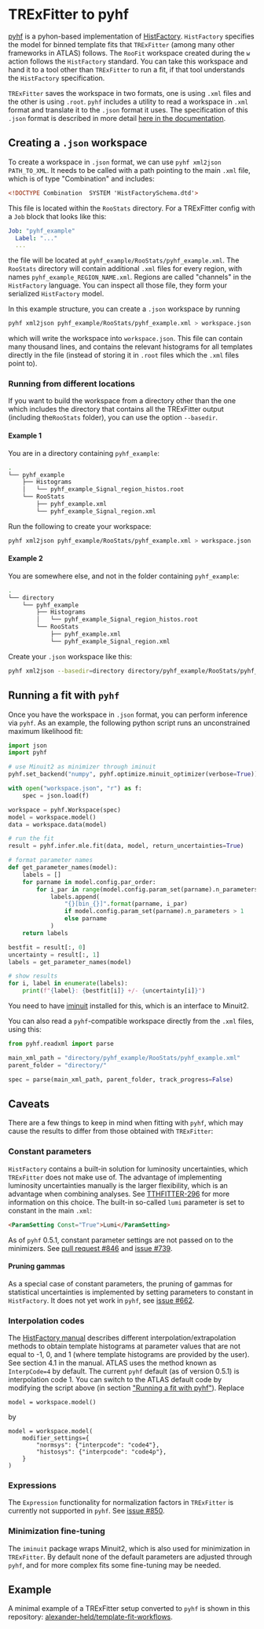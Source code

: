# TRExFitter to pyhf

[pyhf](https://scikit-hep.org/pyhf/) is a pyhon-based implementation of [HistFactory](https://cds.cern.ch/record/1456844/).
`HistFactory` specifies the model for binned template fits that `TRExFitter` (among many other frameworks in ATLAS) follows.
The `RooFit` workspace created during the `w` action follows the `HistFactory` standard.
You can take this workspace and hand it to a tool other than `TRExFitter` to run a fit, if that tool understands the `HistFactory` specification.

`TRExFitter` saves the workspace in two formats, one is using `.xml` files and the other is using `.root`.
`pyhf` includes a utility to read a workspace in `.xml` format and translate it to the `.json` format it uses.
The specification of this `.json` format is described in more detail [here in the documentation](https://scikit-hep.org/pyhf/likelihood.html).

## Creating a `.json` workspace

To create a workspace in `.json` format, we can use `pyhf xml2json PATH_TO_XML`.
It needs to be called with a path pointing to the main `.xml` file, which is of type "Combination" and includes:

```html
<!DOCTYPE Combination  SYSTEM 'HistFactorySchema.dtd'>
```

This file is located within the `RooStats` directory.
For a TRExFitter config with a `Job` block that looks like this:

```yaml
Job: "pyhf_example"
  Label: "..."
  ...
```

the file will be located at `pyhf_example/RooStats/pyhf_example.xml`.
The `RooStats` directory will contain additional `.xml` files for every region, with names `pyhf_example_REGION_NAME.xml`.
Regions are called "channels" in the `HistFactory` language.
You can inspect all those file, they form your serialized `HistFactory` model.

In this example structure, you can create a `.json` workspace by running

```bash
pyhf xml2json pyhf_example/RooStats/pyhf_example.xml > workspace.json
```

which will write the workspace into `workspace.json`.
This file can contain many thousand lines, and contains the relevant histograms for all templates directly in the file (instead of storing it in `.root` files which the `.xml` files point to).

### Running from different locations

If you want to build the workspace from a directory other than the one which includes the directory that contains all the TRExFitter output (including the`RooStats` folder), you can use the option `--basedir`.

#### Example 1

You are in a directory containing `pyhf_example`:

```bash
.
└── pyhf_example
    ├── Histograms
    │   └── pyhf_example_Signal_region_histos.root
    └── RooStats
        ├── pyhf_example.xml
        └── pyhf_example_Signal_region.xml
```

Run the following to create your workspace:

```bash
pyhf xml2json pyhf_example/RooStats/pyhf_example.xml > workspace.json
```

#### Example 2

You are somewhere else, and not in the folder containing `pyhf_example`:

```bash
.
└── directory
    └── pyhf_example
        ├── Histograms
        │   └── pyhf_example_Signal_region_histos.root
        └── RooStats
            ├── pyhf_example.xml
            └── pyhf_example_Signal_region.xml
```

Create your `.json` workspace like this:

```bash
pyhf xml2json --basedir=directory directory/pyhf_example/RooStats/pyhf_example.xml > workspace.json
```

## Running a fit with `pyhf`

Once you have the workspace in `.json` format, you can perform inference via `pyhf`.
As an example, the following python script runs an unconstrained maximum likelihood fit:

```python
import json
import pyhf

# use Minuit2 as minimizer through iminuit
pyhf.set_backend("numpy", pyhf.optimize.minuit_optimizer(verbose=True))

with open("workspace.json", "r") as f:
    spec = json.load(f)

workspace = pyhf.Workspace(spec)
model = workspace.model()
data = workspace.data(model)

# run the fit
result = pyhf.infer.mle.fit(data, model, return_uncertainties=True)

# format parameter names
def get_parameter_names(model):
    labels = []
    for parname in model.config.par_order:
        for i_par in range(model.config.param_set(parname).n_parameters):
            labels.append(
                "{}[bin_{}]".format(parname, i_par)
                if model.config.param_set(parname).n_parameters > 1
                else parname
            )
    return labels

bestfit = result[:, 0]
uncertainty = result[:, 1]
labels = get_parameter_names(model)

# show results
for i, label in enumerate(labels):
    print(f"{label}: {bestfit[i]} +/- {uncertainty[i]}")
```

You need to have [iminuit](https://iminuit.readthedocs.io/) installed for this, which is an interface to Minuit2.

You can also read a `pyhf`-compatible workspace directly from the `.xml` files, using this:

```python
from pyhf.readxml import parse

main_xml_path = "directory/pyhf_example/RooStats/pyhf_example.xml"
parent_folder = "directory/"

spec = parse(main_xml_path, parent_folder, track_progress=False)
```

## Caveats

There are a few things to keep in mind when fitting with `pyhf`, which may cause the results to differ from those obtained with `TRExFitter`:

### Constant parameters

`HistFactory` contains a built-in solution for luminosity uncertainties, which `TRExFitter` does not make use of.
The advantage of implementing luminosity uncertainties manually is the larger flexibility, which is an advantage when combining analyses.
See [TTHFITTER-296](https://its.cern.ch/jira/browse/TTHFITTER-296) for more information on this choice.
The built-in so-called `lumi` parameter is set to constant in the main `.xml`:

```html
<ParamSetting Const="True">Lumi</ParamSetting>
```

As of `pyhf` 0.5.1, constant parameter settings are not passed on to the minimizers.
See [pull request #846](https://github.com/scikit-hep/pyhf/pull/846) and [issue #739](https://github.com/scikit-hep/pyhf/issues/739).

#### Pruning gammas

As a special case of constant parameters, the pruning of gammas for statistical uncertainties is implemented by setting parameters to constant in `HistFactory`.
It does not yet work in `pyhf`, see [issue #662](https://github.com/scikit-hep/pyhf/issues/662).

### Interpolation codes

The [HistFactory manual](https://cds.cern.ch/record/1456844/) describes different interpolation/extrapolation methods to obtain template histograms at parameter values that are not equal to -1, 0, and 1 (where template histograms are provided by the user).
See section 4.1 in the manual.
ATLAS uses the method known as `InterpCode=4` by default.
The current `pyhf` default (as of version 0.5.1) is interpolation code 1.
You can switch to the ATLAS default code by modifying the script above (in section ["Running a fit with pyhf"](#running-a-fit-with-pyhf)).
Replace
```
model = workspace.model()
```
by
```
model = workspace.model(
    modifier_settings={
        "normsys": {"interpcode": "code4"},
        "histosys": {"interpcode": "code4p"},
    }
)
```

### Expressions

The `Expression` functionality for normalization factors in `TRExFitter` is currently not supported in `pyhf`.
See [issue #850](https://github.com/scikit-hep/pyhf/issues/850).

### Minimization fine-tuning

The `iminuit` package wraps Minuit2, which is also used for minimization in `TRExFitter`.
By default none of the default parameters are adjusted through `pyhf`, and for more complex fits some fine-tuning may be needed.

## Example

A minimal example of a TRExFitter setup converted to `pyhf` is shown in this repository: [alexander-held/template-fit-workflows](https://github.com/alexander-held/template-fit-workflows).
